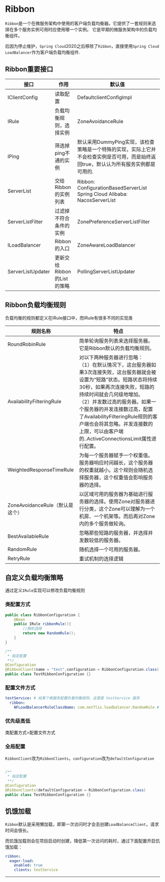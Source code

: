 # Ribbon

`Ribbon`是一个在微服务架构中使用的客户端负载均衡器。它提供了一套规则来选择在多个服务实例可用时应使用哪一个实例。
它是早期的微服务架构中的负载均衡组件。

后因为停止维护，`Spring Cloud`2020之后移除了`Ribbon`，直接使用`Spring Cloud LoadBalancer`作为客户端负载均衡组件.

## Ribbon重要接口

| 接口	                | 作用	                  | 默认值                                                                             |
|--------------------|----------------------|---------------------------------------------------------------------------------|
| IClientConfig	     | 读取配置	                | DefaultclientConfigImpl                                                         |
| IRule	             | 负载均衡规则，选择实例	         | ZoneAvoidanceRule                                                               |
| IPing	             | 筛选掉ping不通的实例	        | 默认采用DummyPing实现，该检查策略是一个特殊的实现，实际上它并不会检查实例是否可用，而是始终返回true，默认认为所有服务实例都是可用的.       |
| ServerList<Server> | 	交给Ribbon的实例列表	      | Ribbon: ConfigurationBasedServerList</br> Spring Cloud Alibaba: NacosServerList |
| ServerListFilter	  | 过滤掉不符合条件的实例          | 	ZonePreferenceServerListFilter                                                 |
| ILoadBalancer      | 	Ribbon的入口	          | ZoneAwareLoadBalancer                                                           |
| ServerListUpdater  | 	更新交给Ribbon的List的策略	 | PollingServerListUpdater                                                        |

## Ribbon负载均衡规则

负载均衡的规则都定义在IRule接口中，而IRule有很多不同的实现类

| 规则名称	                      | 特点                                                                                                                                                                                                                                                             |
|----------------------------|----------------------------------------------------------------------------------------------------------------------------------------------------------------------------------------------------------------------------------------------------------------|
| RoundRobinRule	            | 简单轮询服务列表来选择服务器。它是Ribbon默认的负载均衡规则。                                                                                                                                                                                                                              |
| AvailabilityFilteringRule	 | 对以下两种服务器进行忽略： <br/>（1）在默认情况下，这台服务器如果3次连接失败，这台服务器就会被设置为“短路”状态。短路状态将持续30秒，如果再次连接失败，短路的持续时间就会几何级地增加。<br/>（2）并发数过高的服务器。如果一个服务器的并发连接数过高，配置了AvailabilityFilteringRule规则的客户端也会将其忽略。并发连接数的上限，可以由客户端的<clientName>.<clientConfigNameSpace>.ActiveConnectionsLimit属性进行配置。 |
| WeightedResponseTimeRule	  | 为每一个服务器赋予一个权重值。服务器响应时间越长，这个服务器的权重就越小。这个规则会随机选择服务器，这个权重值会影响服务器的选择。                                                                                                                                                                                              |
| ZoneAvoidanceRule（默认是这个）   | 	以区域可用的服务器为基础进行服务器的选择。使用Zone对服务器进行分类，这个Zone可以理解为一个机房、一个机架等。而后再对Zone内的多个服务做轮询。                                                                                                                                                                                  |
| BestAvailableRule	         | 忽略那些短路的服务器，并选择并发数较低的服务器。                                                                                                                                                                                                                                       |
| RandomRule	                | 随机选择一个可用的服务器。                                                                                                                                                                                                                                                  |
| RetryRule                  | 	重试机制的选择逻辑                                                                                                                                                                                                                                                     |

## 自定义负载均衡策略

通过定义`IRule`实现可以修改负载均衡规则

### 类配置方式
```java
public class RibbonConfiguration {
    @Bean
    public IRule ribbonRule(){
        //随机选择
        return new RandomRule();
    }
}

/**
 * 指定配置
 **/
@Configuration
@RibbonClient(name = "test",configuration = RibbonConfiguration.class)
public class TestRibbonConfiguration {}
```

### 配置文件方式
```yaml
testService: # 给某个微服务配置负载均衡规则，这里是 testService 服务
  ribbon:
    NFLoadBalancerRuleClassName: com.netflix.loadbalancer.RandomRule # 负载均衡规则
```

### 优先级高低
类配置方式>配置文件方式

### 全局配置

`RibbonClient`改为`RibbonClients`，`configuration`改为`defaultConfiguration`
```java

/**
 * 指定配置
 **/
@Configuration
@RibbonClients(defaultConfiguration = RibbonConfiguration.class)
public class TestRibbonConfiguration {}
```

## 饥饿加载

`Ribbon`默认是采用懒加载，即第一次访问时才会去创建`LoadBalanceClient`，请求时间会很长。

而饥饿加载则会在项目启动时创建，降低第一次访问的耗时，通过下面配置开启饥饿加载：
```yaml
ribbon:
  eager-load:
    enabled: true
    clients: testService
```


---
